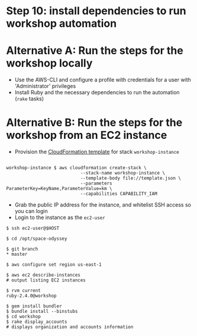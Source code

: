Step 10: install dependencies to run workshop automation
====

Alternative A: Run the steps for the workshop locally 
=====

- Use the AWS-CLI and configure a profile with credentials for a user with 'Administrator' privileges
- Install Ruby and the necessary dependencies to run the automation (```rake``` tasks) 
 
Alternative B: Run the steps for the workshop from an EC2 instance
=====
   
- Provision the [CloudFormation template]("../../../templates/bootstrap/workshop-instance/template.json") for stack ```workshop-instance```

```

workshop-instance $ aws cloudformation create-stack \
                            --stack-name workshop-instance \
                            --template-body file://template.json \
                            --parameters ParameterKey=KeyName,ParameterValue=km \
                            --capabilities CAPABILITY_IAM

```

- Grab the public IP address for the instance, and whitelist SSH access so you can login
- Login to the instance as the ```ec2-user```

```
$ ssh ec2-user@$HOST

$ cd /opt/space-odyssey

$ git branch
* master

$ aws configure set region us-east-1

$ aws ec2 describe-instances
# output listing EC2 instances 

$ rvm current
ruby-2.4.0@workshop

$ gem install bundler
$ bundle install --binstubs
$ cd workshop
$ rake display_accounts
# displays organization and accounts information

```